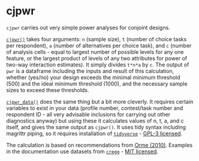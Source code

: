 # cjpwr
`cjpwr` carries out very simple power analyses for conjoint designs.   


[`cjpwr()`](https://github.com/mbarnfield/cjpwr/blob/master/R/cjpwr.R) takes four arguments: `n` (sample size), `t` (number of choice tasks per respondent), `a` (number of alternatives per choice task), and `c` (number of analysis cells - equal to largest number of possible levels for any one feature, or the largest product of levels of any two attributes for power of two-way interaction estimates). It simply divides `t*n*a` by `c`. The output of `pwr` is a dataframe including the inputs and result of this calculation, whether (yes/no) your design exceeds the minimal minimum threshold (500) and the ideal minimum threshold (1000), and the necessary sample sizes to exceed these thresholds. 

[`cjpwr_data()`](https://github.com/mbarnfield/cjpwr/blob/master/R/cjpwr_data.R) does the same thing but a bit more cleverly. It requires certain variables to exist in your data (profile number, contest/task number and respondent ID - all very advisable inclusions for carrying out other diagnostics anyway) but using these it calculates values of n, t, a, and c itself, and gives the same output as `cjpwr()`. It uses tidy syntax including magrittr piping, so it requires installation of [`tidyverse`](https://www.tidyverse.org) - [GPL-3 licensed](https://github.com/tidyverse/tidyverse/blob/master/LICENSE). 

The calculation is based on recommendations from [Orme (2010)](https://www.sawtoothsoftware.com/download/techpap/samplesz.pdf). Examples in the documentation use datasets from [`cregg`](https://github.com/leeper/cregg) - [MIT licensed](https://choosealicense.com/licenses/mit/). 
